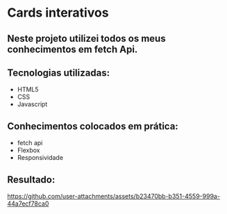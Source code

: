 # Cards interativos 

## Neste projeto utilizei todos os meus conhecimentos em fetch Api. 

## Tecnologias utilizadas:
- HTML5
- CSS
- Javascript

## Conhecimentos colocados em prática:

- fetch api
- Flexbox
- Responsividade 

## Resultado:

https://github.com/user-attachments/assets/b23470bb-b351-4559-999a-44a7ecf78ca0

